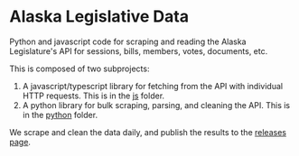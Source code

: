 # Alaska Legislative Data

Python and javascript code for scraping and reading the Alaska Legislature's API
for sessions, bills, members, votes, documents, etc.

This is composed of two subprojects:
1. A javascript/typescript library for fetching from the API with individual HTTP requests.
   This is in the [js](./js) folder.
2. A python library for bulk scraping, parsing, and cleaning the API.
   This is in the [python](./python/) folder.

We scrape and clean the data daily, and publish the results to the
[releases page](https://github.com/ShipCreekGroup/alaska-legislative-data/releases).